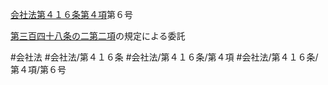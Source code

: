 [会社法第４１６条第４項](会社法＿＿＿＿第４１６条第４項)第６号

[第三百四十八条の二第二項](会社法＿＿＿＿第３４８条の２第２項)の規定による委託


#会社法
#会社法/第４１６条
#会社法/第４１６条/第４項
#会社法/第４１６条/第４項/第６号
